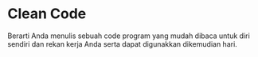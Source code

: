 # Clean Code

Berarti Anda menulis sebuah code program yang mudah dibaca untuk diri sendiri dan rekan kerja Anda serta dapat
digunakkan dikemudian hari.
